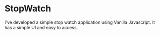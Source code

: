 # StopWatch
I've developed a simple stop watch application using Vanilla Javascript. It has a simple UI and easy to access.
